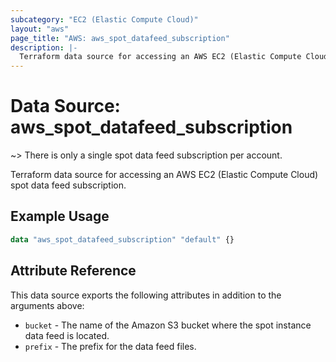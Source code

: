 ```yaml
---
subcategory: "EC2 (Elastic Compute Cloud)"
layout: "aws"
page_title: "AWS: aws_spot_datafeed_subscription"
description: |-
  Terraform data source for accessing an AWS EC2 (Elastic Compute Cloud) spot data feed subscription.
---
```


# Data Source: aws_spot_datafeed_subscription

~> There is only a single spot data feed subscription per account.

Terraform data source for accessing an AWS EC2 (Elastic Compute Cloud) spot data feed subscription.

## Example Usage

```terraform
data "aws_spot_datafeed_subscription" "default" {}
```

## Attribute Reference

This data source exports the following attributes in addition to the arguments above:

* `bucket` - The name of the Amazon S3 bucket where the spot instance data feed is located.
* `prefix` - The prefix for the data feed files.
